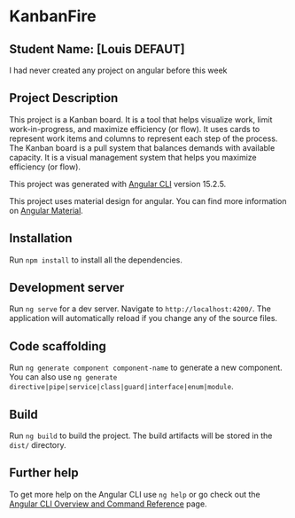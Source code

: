 # KanbanFire

## Student Name: [Louis DEFAUT] 
I had never created any project on angular before this week

## Project Description

This project is a Kanban board. It is a tool that helps visualize work, limit work-in-progress, and maximize efficiency (or flow). It uses cards to represent work items and columns to represent each step of the process. The Kanban board is a pull system that balances demands with available capacity. It is a visual management system that helps you maximize efficiency (or flow).

This project was generated with [Angular CLI](https://github.com/angular/angular-cli) version 15.2.5.

This project uses material design for angular. You can find more information on [Angular Material](https://material.angular.io/).

## Installation

Run `npm install` to install all the dependencies.

## Development server

Run `ng serve` for a dev server. Navigate to `http://localhost:4200/`. The application will automatically reload if you change any of the source files.

## Code scaffolding

Run `ng generate component component-name` to generate a new component. You can also use `ng generate directive|pipe|service|class|guard|interface|enum|module`.

## Build

Run `ng build` to build the project. The build artifacts will be stored in the `dist/` directory.

## Further help

To get more help on the Angular CLI use `ng help` or go check out the [Angular CLI Overview and Command Reference](https://angular.io/cli) page.
